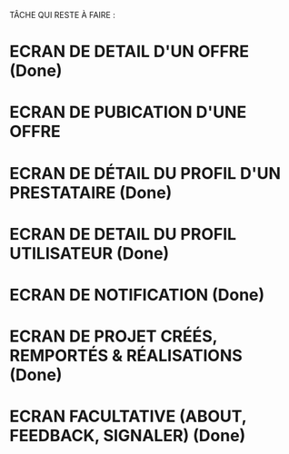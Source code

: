 TÂCHE QUI RESTE À FAIRE :
 # ECRAN DE DETAIL D'UN OFFRE (Done)
 # ECRAN DE PUBICATION D'UNE OFFRE
 # ECRAN DE DÉTAIL DU PROFIL D'UN PRESTATAIRE (Done)
 # ECRAN DE DETAIL DU PROFIL UTILISATEUR (Done)
 # ECRAN DE NOTIFICATION (Done)
 # ECRAN DE PROJET CRÉÉS, REMPORTÉS & RÉALISATIONS (Done)
 # ECRAN FACULTATIVE (ABOUT, FEEDBACK, SIGNALER) (Done)